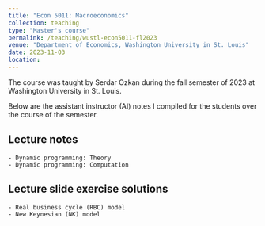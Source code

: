 ```yaml
---
title: "Econ 5011: Macroeconomics"
collection: teaching
type: "Master's course"
permalink: /teaching/wustl-econ5011-fl2023
venue: "Department of Economics, Washington University in St. Louis"
date: 2023-11-03
location: 
---
```



The course was taught by Serdar Ozkan during the fall semester of 2023 at Washington University in St. Louis.

Below are the assistant instructor (AI) notes I compiled for the students over the course of the semester.

## Lecture notes
    - Dynamic programming: Theory
    - Dynamic programming: Computation

## Lecture slide exercise solutions
    - Real business cycle (RBC) model
    - New Keynesian (NK) model